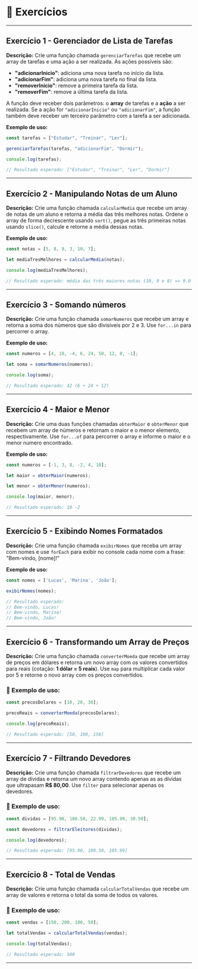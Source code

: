 # 📝 Exercícios

---

## Exercício 1 - Gerenciador de Lista de Tarefas
**Descrição:** Crie uma função chamada `gerenciarTarefas` que recebe um array de tarefas e uma ação a ser realizada. As ações possíveis são:

- **"adicionarInicio"**: adiciona uma nova tarefa no início da lista.
- **"adicionarFim"**: adiciona uma nova tarefa no final da lista.
- **"removerInicio"**: remove a primeira tarefa da lista.
- **"removerFim"**: remove a última tarefa da lista.

A função deve receber dois parâmetros: o **array** de tarefas e a **ação** a ser realizada. Se a ação for `"adicionarInicio"` ou `"adicionarFim"`, a função também deve receber um terceiro parâmetro com a tarefa a ser adicionada.

**Exemplo de uso:**
```js
const tarefas = ["Estudar", "Treinar", "Ler"];  

gerenciarTarefas(tarefas, "adicionarFim", "Dormir");  

console.log(tarefas);

// Resultado esperado: ["Estudar", "Treinar", "Ler", "Dormir"]
```

---

## Exercício 2 - Manipulando Notas de um Aluno 
**Descrição:** Crie uma função chamada `calcularMedia` que recebe um array de notas de um aluno e retorna a média das três melhores notas. Ordene o array de forma decrescente usando `sort()`, pegue as três primeiras notas usando `slice()`, calcule e retorne a média dessas notas.

**Exemplo de uso:**
```js
const notas = [5, 8, 9, 3, 10, 7]; 

let mediaTresMelhores = calcularMedia(notas);  

console.log(mediaTresMelhores);

// Resultado esperado: média das três maiores notas (10, 9 e 8) => 9.0
```

---

## Exercício 3 - Somando números
**Descrição:** Crie uma função chamada `somarNumeros` que recebe um array e retorna a soma dos números que são divisíveis por 2 e 3. Use `for...in` para percorrer o array.

**Exemplo de uso:**
```js
const numeros = [4, 10, -4, 6, 24, 50, 12, 0, -1];

let soma = somarNumeros(numeros);

console.log(soma);

// Resultado esperado: 42 (6 + 24 + 12)
```

---

## Exercício 4 - Maior e Menor
**Descrição:** Crie uma duas funções chamadas  `obterMaior` e `obterMenor` que recebem um array de números e retornam o maior e o menor elemento, respectivamente. Use `for...of` para percorrer o array e informe o maior e o menor numero encontrado.

**Exemplo de uso:**
```js
const numeros = [-1, 3, 8, -2, 4, 10];

let maior = obterMaior(numeros);

let menor = obterMenor(numeros);

console.log(maior, menor);

// Resultado esperado: 10 -2
```

---

## Exercício 5 - Exibindo Nomes Formatados
**Descrição:** Crie uma função chamada `exibirNomes` que receba um array com nomes e use `forEach` para exibir no console cada nome com a frase: "Bem-vindo, [nome]!"

**Exemplo de uso:**
```js
const nomes = ['Lucas', 'Marina', 'João'];

exibirNomes(nomes);

// Resultado esperado:
// Bem-vindo, Lucas!
// Bem-vindo, Marina!
// Bem-vindo, João!
```

---

## Exercício 6 - Transformando um Array de Preços
**Descrição:** Crie uma função chamada `converterMoeda` que recebe um array de preços em dólares e retorna um novo array com os valores convertidos para reais (cotação: **1 dólar = 5 reais**). Use `map` para multiplicar cada valor por 5 e retorne o novo array com os preços convertidos.

### 📌 Exemplo de uso:
```javascript
const precosDolares = [10, 20, 30]; 

precoReais = converterMoeda(precosDolares); 

console.log(precoReais);

// Resultado esperado: [50, 100, 150]
```

---

## Exercício 7 - Filtrando Devedores
**Descrição:** Crie uma função chamada `filtrarDevedores` que recebe um array de dívidas e retorna um novo array contendo apenas as as dívidas que ultrapasam **R$ 80,00**. Use `filter` para selecionar apenas os devedores.

### 📌 Exemplo de uso:
```javascript
const dividas = [95.90, 180.50, 22.99, 105.99, 30.50];  

const devedores = filtrarEleitores(dividas);  

console.log(devedores);

// Resultado esperado: [95.90, 180.50, 105.99]
```

---

## Exercício 8 - Total de Vendas
**Descrição:** Crie uma função chamada `calcularTotalVendas` que recebe um array de valores e retorna o total da soma de todos os valores.

### 📌 Exemplo de uso:
```javascript
const vendas = [150, 200, 100, 50];  

let totalVendas = calcularTotalVendas(vendas);  

console.log(totalVendas);

// Resultado esperado: 500
```

---